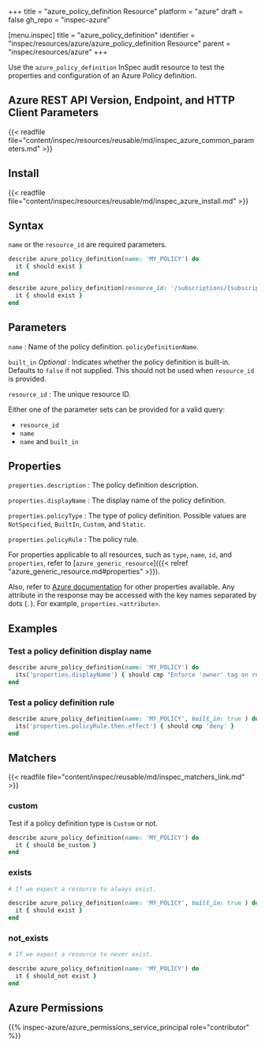 +++
title = "azure_policy_definition Resource"
platform = "azure"
draft = false
gh_repo = "inspec-azure"

[menu.inspec]
title = "azure_policy_definition"
identifier = "inspec/resources/azure/azure_policy_definition Resource"
parent = "inspec/resources/azure"
+++

Use the `azure_policy_definition` InSpec audit resource to test the properties and configuration of an Azure Policy definition.

## Azure REST API Version, Endpoint, and HTTP Client Parameters

{{< readfile file="content/inspec/resources/reusable/md/inspec_azure_common_parameters.md" >}}

## Install

{{< readfile file="content/inspec/resources/reusable/md/inspec_azure_install.md" >}}

## Syntax

`name` or the `resource_id` are required parameters.

```ruby
describe azure_policy_definition(name: 'MY_POLICY') do
  it { should exist }
end
```

```ruby
describe azure_policy_definition(resource_id: '/subscriptions/{subscriptionId}/providers/Microsoft.Authorization/policyDefinitions/{policyDefinitionName}') do
  it { should exist }
end
```

## Parameters

`name`
: Name of the policy definition. `policyDefinitionName`.

`built_in` _Optional_
: Indicates whether the policy definition is built-in. Defaults to `false` if not supplied. This should not be used when `resource_id` is provided.

`resource_id`
: The unique resource ID.

Either one of the parameter sets can be provided for a valid query:

- `resource_id`
- `name`
- `name` and `built_in`

## Properties

`properties.description`
: The policy definition description.

`properties.displayName`
: The display name of the policy definition.

`properties.policyType`
: The type of policy definition. Possible values are `NotSpecified`, `BuiltIn`, `Custom`, and `Static`.

`properties.policyRule`
: The policy rule.

For properties applicable to all resources, such as `type`, `name`, `id`, and `properties`, refer to [`azure_generic_resource`]({{< relref "azure_generic_resource.md#properties" >}}).

Also, refer to [Azure documentation](https://docs.microsoft.com/en-us/rest/api/policy/policy-definitions/get) for other properties available. Any attribute in the response may be accessed with the key names separated by dots (`.`). For example, `properties.<attribute>`.

## Examples

### Test a policy definition display name

```ruby
describe azure_policy_definition(name: 'MY_POLICY') do
  its('properties.displayName') { should cmp "Enforce 'owner' tag on resource groups" }
end
```

### Test a policy definition rule

```ruby
describe azure_policy_definition(name: 'MY_POLICY', built_in: true ) do
  its('properties.policyRule.then.effect') { should cmp 'deny' }
end
```

## Matchers

{{< readfile file="content/inspec/reusable/md/inspec_matchers_link.md" >}}

### custom

Test if a policy definition type is `Custom` or not.

```ruby
describe azure_policy_definition(name: 'MY_POLICY') do
  it { should be_custom }
end
```

### exists

```ruby
# If we expect a resource to always exist.

describe azure_policy_definition(name: 'MY_POLICY', built_in: true ) do
  it { should exist }
end
```

### not_exists

```ruby
# If we expect a resource to never exist.

describe azure_policy_definition(name: 'MY_POLICY') do
  it { should_not exist }
end
```

## Azure Permissions

{{% inspec-azure/azure_permissions_service_principal role="contributor" %}}
